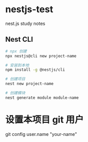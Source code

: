 # nestjs-test

nest.js study notes

## Nest CLI

```bash
# npx 创建
npx nestjs@cli new project-name

# 安装到本地
npm install -g @nestjs/cli

# 创建项目
nest new project-name

# 创建模块
nest generate module module-name
```

# 设置本项目 git 用户
git config user.name "your-name"
